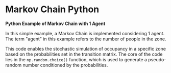 
# Markov Chain Python

**Python Example of Markov Chain with 1 Agent**

In this simple example, a Markov Chain is implemented considering 1 agent. The term "agent" in this example refers to the number of people in the zone.

This code enables the stochastic simulation of occupancy in a specific zone based on the probabilities set in the transition matrix. The core of the code lies in the `np.random.choice()` function, which is used to generate a pseudo-random number conditioned by the probabilities.

